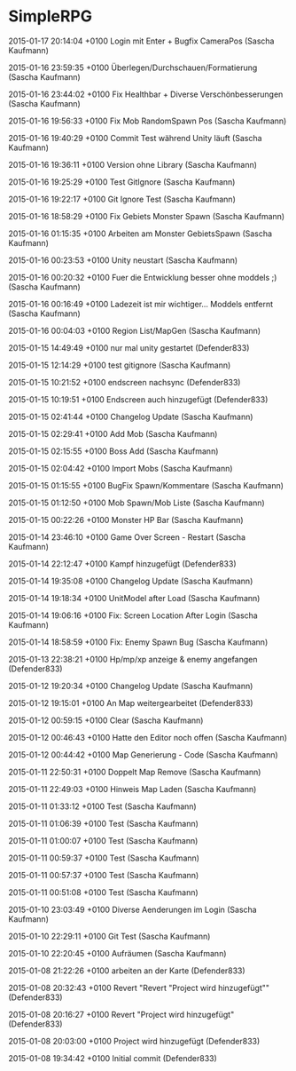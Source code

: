 SimpleRPG 
========= 
 
 
2015-01-17 20:14:04 +0100 Login mit Enter + Bugfix CameraPos (Sascha Kaufmann)

2015-01-16 23:59:35 +0100 Überlegen/Durchschauen/Formatierung (Sascha Kaufmann)

2015-01-16 23:44:02 +0100 Fix Healthbar + Diverse Verschönbesserungen (Sascha Kaufmann)

2015-01-16 19:56:33 +0100 Fix Mob RandomSpawn Pos (Sascha Kaufmann)

2015-01-16 19:40:29 +0100 Commit Test während Unity läuft (Sascha Kaufmann)

2015-01-16 19:36:11 +0100 Version ohne Library (Sascha Kaufmann)

2015-01-16 19:25:29 +0100 Test GitIgnore (Sascha Kaufmann)

2015-01-16 19:22:17 +0100 Git Ignore Test (Sascha Kaufmann)

2015-01-16 18:58:29 +0100 Fix Gebiets Monster Spawn (Sascha Kaufmann)

2015-01-16 01:15:35 +0100 Arbeiten am Monster GebietsSpawn (Sascha Kaufmann)

2015-01-16 00:23:53 +0100 Unity neustart (Sascha Kaufmann)

2015-01-16 00:20:32 +0100 Fuer die Entwicklung besser ohne moddels ;) (Sascha Kaufmann)

2015-01-16 00:16:49 +0100 Ladezeit ist mir wichtiger...  Moddels entfernt (Sascha Kaufmann)

2015-01-16 00:04:03 +0100 Region List/MapGen (Sascha Kaufmann)

2015-01-15 14:49:49 +0100 nur mal unity gestartet (Defender833)

2015-01-15 12:14:29 +0100 test gitignore (Sascha Kaufmann)

2015-01-15 10:21:52 +0100 endscreen nachsync (Defender833)

2015-01-15 10:19:51 +0100 Endscreen auch hinzugefügt (Defender833)

2015-01-15 02:41:44 +0100 Changelog Update (Sascha Kaufmann)

2015-01-15 02:29:41 +0100 Add Mob (Sascha Kaufmann)

2015-01-15 02:15:55 +0100 Boss Add (Sascha Kaufmann)

2015-01-15 02:04:42 +0100 Import Mobs (Sascha Kaufmann)

2015-01-15 01:15:55 +0100 BugFix Spawn/Kommentare (Sascha Kaufmann)

2015-01-15 01:12:50 +0100 Mob Spawn/Mob Liste (Sascha Kaufmann)

2015-01-15 00:22:26 +0100 Monster HP Bar (Sascha Kaufmann)

2015-01-14 23:46:10 +0100 Game Over Screen - Restart (Sascha Kaufmann)

2015-01-14 22:12:47 +0100 Kampf hinzugefügt (Defender833)

2015-01-14 19:35:08 +0100 Changelog Update (Sascha Kaufmann)

2015-01-14 19:18:34 +0100 UnitModel after Load (Sascha Kaufmann)

2015-01-14 19:06:16 +0100 Fix: Screen Location After Login (Sascha Kaufmann)

2015-01-14 18:58:59 +0100 Fix: Enemy Spawn Bug (Sascha Kaufmann)

2015-01-13 22:38:21 +0100 Hp/mp/xp anzeige & enemy angefangen (Defender833)

2015-01-12 19:20:34 +0100 Changelog Update (Sascha Kaufmann)

2015-01-12 19:15:01 +0100 An Map weitergearbeitet (Defender833)

2015-01-12 00:59:15 +0100 Clear (Sascha Kaufmann)

2015-01-12 00:46:43 +0100 Hatte den Editor noch offen (Sascha Kaufmann)

2015-01-12 00:44:42 +0100 Map Generierung - Code (Sascha Kaufmann)

2015-01-11 22:50:31 +0100 Doppelt Map Remove (Sascha Kaufmann)

2015-01-11 22:49:03 +0100 Hinweis Map Laden (Sascha Kaufmann)

2015-01-11 01:33:12 +0100 Test (Sascha Kaufmann)

2015-01-11 01:06:39 +0100 Test (Sascha Kaufmann)

2015-01-11 01:00:07 +0100 Test (Sascha Kaufmann)

2015-01-11 00:59:37 +0100 Test (Sascha Kaufmann)

2015-01-11 00:57:37 +0100 Test (Sascha Kaufmann)

2015-01-11 00:51:08 +0100 Test (Sascha Kaufmann)

2015-01-10 23:03:49 +0100 Diverse Aenderungen im Login (Sascha Kaufmann)

2015-01-10 22:29:11 +0100 Git Test (Sascha Kaufmann)

2015-01-10 22:20:45 +0100 Aufräumen (Sascha Kaufmann)

2015-01-08 21:22:26 +0100 arbeiten an der Karte (Defender833)

2015-01-08 20:32:43 +0100 Revert "Revert "Project wird hinzugefügt"" (Defender833)

2015-01-08 20:16:27 +0100 Revert "Project wird hinzugefügt" (Defender833)

2015-01-08 20:03:00 +0100 Project wird hinzugefügt (Defender833)

2015-01-08 19:34:42 +0100 Initial commit (Defender833)
